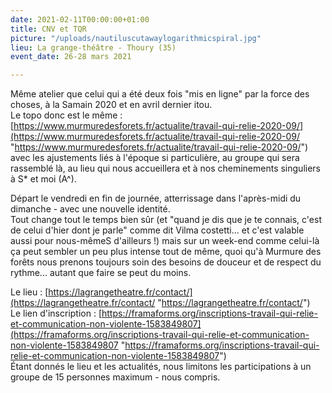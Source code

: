 ```yaml
---
date: 2021-02-11T00:00:00+01:00
title: CNV et TQR
picture: "/uploads/nautiluscutawaylogarithmicspiral.jpg"
lieu: La grange-théâtre - Thoury (35)
event_date: 26-28 mars 2021

---
```

Même atelier que celui qui a été deux fois "mis en ligne" par la force des choses, à la Samain 2020 et en avril dernier itou.  
Le topo donc est le même : [https://www.murmuredesforets.fr/actualite/travail-qui-relie-2020-09/](https://www.murmuredesforets.fr/actualite/travail-qui-relie-2020-09/ "https://www.murmuredesforets.fr/actualite/travail-qui-relie-2020-09/") avec les ajustements liés à l'époque si particulière, au groupe qui sera rassemblé là, au lieu qui nous accueillera et à nos cheminements singuliers à S* et moi (A^).

Départ le vendredi en fin de journée, atterrissage dans l'après-midi du dimanche - avec une nouvelle identité.  
Tout change tout le temps bien sûr (et "quand je dis que je te connais, c'est de celui d'hier dont je parle" comme dit Vilma costetti... et c'est valable aussi pour nous-mêmeS d'ailleurs !) mais sur un week-end comme celui-là ça peut sembler un peu plus intense tout de même, quoi qu'à Murmure des forêts nous prenons toujours soin des besoins de douceur et de respect du rythme... autant que faire se peut du moins.

Le lieu : [https://lagrangetheatre.fr/contact/](https://lagrangetheatre.fr/contact/ "https://lagrangetheatre.fr/contact/")  
Le lien d'inscription : [https://framaforms.org/inscriptions-travail-qui-relie-et-communication-non-violente-1583849807](https://framaforms.org/inscriptions-travail-qui-relie-et-communication-non-violente-1583849807 "https://framaforms.org/inscriptions-travail-qui-relie-et-communication-non-violente-1583849807")  
Étant donnés le lieu et les actualités, nous limitons les participations à un groupe de 15 personnes maximum - nous compris.